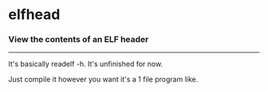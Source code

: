 # elfhead
### View the contents of an ELF header
<hr>

It's basically readelf -h. It's unfinished for now.

Just compile it however you want it's a 1 file program like.

